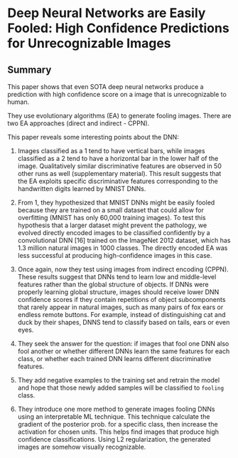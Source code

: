 # Deep Neural Networks are Easily Fooled: High Confidence Predictions for Unrecognizable Images

## Summary
This paper shows that even SOTA deep neural networks produce a prediction with high confidence score on a image that is unrecognizable to human. 

They use evolutionary algorithms (EA) to generate fooling images. There are two EA approaches (direct and indirect - CPPN).

This paper reveals some interesting points about the DNN: 

1) Images classified as a 1 tend to have vertical bars, while images classified as a 2 tend to have a horizontal bar in the lower half of the image. Qualitatively similar discriminative features
are observed in 50 other runs as well (supplementary material). This result suggests that the EA exploits specific discriminative features corresponding to the handwritten digits learned by MNIST DNNs. 

2) From 1, they hypothesized that MNIST DNNs might be easily
fooled because they are trained on a small dataset that could allow for overfitting (MNIST has only 60,000 training images). To test this hypothesis that a larger dataset might prevent the pathology, we evolved directly encoded images to be classified confidently by a convolutional DNN [16] trained on the ImageNet 2012 dataset, which has 1.3 million natural images in 1000 classes. The directly encoded EA was less successful at producing high-confidence images in this case. 

3) Once again, now they test using images from indirect encoding (CPPN). These results suggest that DNNs tend to learn low and middle-level features rather than the global structure of
objects. If DNNs were properly learning global structure, images should receive lower DNN confidence scores if they
contain repetitions of object subcomponents that rarely appear in natural images, such as many pairs of fox ears or
endless remote buttons. For example, instead of distinguishing cat and duck by their shapes, DNNS tend to classify based on tails, ears or even eyes.

4) They seek the answer for the question: if images that fool one DNN also fool another or whether different
DNNs learn the same features for each class, or whether each trained DNN learns different discriminative features.

5) They add negative examples to the training set and retrain the model and hope that those newly added samples will be classified to ``fooling`` class.

6) They introduce one more method to generate images fooling DNNs using an interpretable ML technique. This technique calculate the gradient of the posterior prob. for a specific class, then increase the activation for chosen units. This helps find images that produce high confidence classifications. Using L2 regularization, the generated images are somehow visually recognizable.
